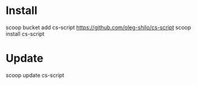 # Install
scoop bucket add cs-script https://github.com/oleg-shilo/cs-script
scoop install cs-script

# Update
scoop update cs-script